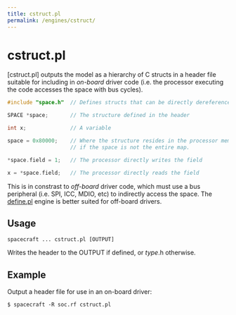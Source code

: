 ```yaml
---
title: cstruct.pl
permalink: /engines/cstruct/
---
```

[{{page.title}}]: {{site.engine_baseurl}}/{{page.title}}
[define.pl]: /engines/define/


cstruct.pl
===========

[cstruct.pl] outputs the model as a hierarchy of C structs in a header file 
suitable for including in *on-board* driver code (i.e. the processor executing 
the code accesses the space with bus cycles).

```c
#include "space.h"  // Defines structs that can be directly dereferenced

SPACE *space;       // The structure defined in the header

int x;              // A variable

space = 0x80000;    // Where the structure resides in the processor memory map,
                    // if the space is not the entire map.

*space.field = 1;   // The processor directly writes the field 

x = *space.field;   // The processor directly reads the field
```

This is in constrast to *off-board* driver code, which must use a bus peripheral
(i.e. SPI, ICC, MDIO, etc) to indirectly access the space.  The [define.pl] 
engine is better suited for off-board drivers.


Usage
-----

```
spacecraft ... cstruct.pl [OUTPUT]
```

Writes the header to the OUTPUT if defined, or _type_.h otherwise.


Example
-------

Output a header file for use in an on-board driver:

```
$ spacecraft -R soc.rf cstruct.pl
```
